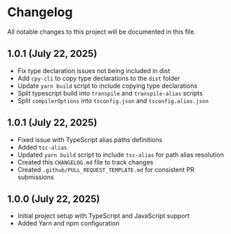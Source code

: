 # Changelog

All notable changes to this project will be documented in this file.

## 1.0.1 (July 22, 2025)
 - Fix type declaration issues not being included in dist
 - Add `cpy-cli` to copy type declarations to the `dist` folder
 - Update `yarn build` script to include copying type declarations
 - Split typescript build into `transpile` and `transpile-alias` scripts
 - Split `compilerOptions` into `tsconfig.json` and `tsconfig.alias.json`

## 1.0.1 (July 22, 2025)

 - Fixed issue with TypeScript alias paths definitions
 - Added `tsc-alias`
 - Updated `yarn build` script to include `tsc-alias` for path alias resolution
 - Created this `CHANGELOG.md` file to track changes
 - Created `.github/PULL_REQUEST_TEMPLATE.md` for consistent PR submissions

## 1.0.0 (July 22, 2025)

 - Initial project setup with TypeScript and JavaScript support
 - Added Yarn and npm configuration
